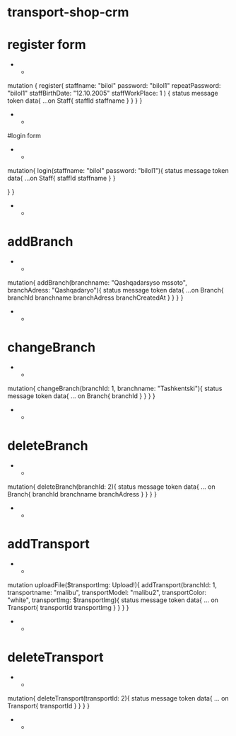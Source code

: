 # transport-shop-crm

# register form
* *

mutation {
  register(
    staffname: "bilol"
    password: "bilol1"
    repeatPassword: "bilol1"
    staffBirthDate: "12.10.2005"
    staffWorkPlace: 1
  ) {
  	status
    message
    token
    data{
      ...on Staff{
        staffId
        staffname
      }
    }
  }
}

* *

#login form
* *
mutation{
  login(staffname: "bilol" password: "bilol1"){
    status
    message
    token
    data{
      ...on Staff{
      staffId
      staffname
    }
    }
    
  }
}

* *

# addBranch

* *
mutation{
  addBranch(branchname: "Qashqadarsyso mssoto", branchAdress: "Qashqadaryo"){
    status
    message
    token
    data{
      ...on Branch{
        branchId
        branchname
        branchAdress
        branchCreatedAt
      }
    }
  }
}

* *

# changeBranch

* *
mutation{
  changeBranch(branchId: 1, branchname: "Tashkentski"){
    status
    message
    token
    data{
      ... on Branch{
        branchId
      }
    }
  }
}
* *


# deleteBranch

* *
mutation{
  deleteBranch(branchId: 2){
    status
    message
    token
    data{
      ... on Branch{
        branchId
        branchname
        branchAdress
      }
    }
  }
}
* *

# addTransport
* * 

mutation uploadFile($transportImg: Upload!){
  addTransport(branchId: 1, transportname: "malibu", transportModel: "malibu2", transportColor: "white", transportImg: $transportImg){
    status
    message
    token
    data{
      ... on Transport{
        transportId
        transportImg
      }
    }
  }
}

* *

# deleteTransport

* *
mutation{
  deleteTransport(transportId: 2){
    status
    message
    token
    data{
      ... on Transport{
        transportId
      }
    }
  }
}

* *